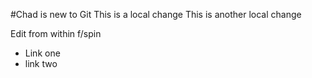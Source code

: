 #Chad is new to Git
This is a local change 
This is another local change

Edit from within f/spin
* Link one
* link two

